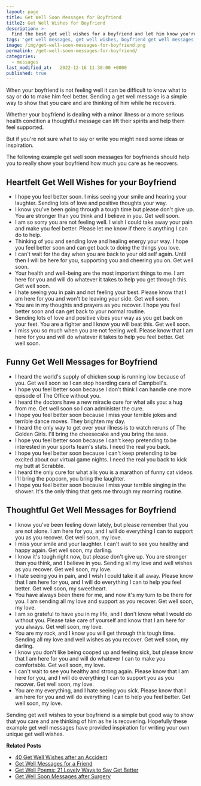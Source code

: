 ```yaml
---
layout: page
title: Get Well Soon Messages for Boyfriend
title2: Get Well Wishes for Boyfriend
description: >-
  Find the best get well wishes for a boyfriend and let him know you're thinking of him with these touching get well soon messages.
tags: 'get well messages, get well wishes, boyfriend get well messages, get well soon boyfriend'
image: /img/get-well-soon-messages-for-boyfriend.png
permalink: /get-well-soon-messages-for-boyfriend/
categories:
  - messages
last_modified_at:   2022-12-16 11:30:00 +0000
published: true
---
```



When your boyfriend is not feeling well it can be difficult to know what to say or do to make him feel better. Sending a get well message is a simple way to show that you care and are thinking of him while he recovers. 

Whether your boyfriend is dealing with a minor illness or a more serious health condition a thoughtful message can lift their spirits and help them feel supported.

But if you're not sure what to say or write you might need some ideas or inspiration.

The following example get well soon messages for boyfriends should help you to really show your boyfriend how much you care as he recovers. 

<h2>Heartfelt Get Well Wishes for your Boyfriend</h2>

<ul>
<li>I hope you feel better soon. I miss seeing your smile and hearing your laughter. Sending lots of love and positive thoughts your way.</li>
<li>I know you've been going through a tough time but please don't give up. You are stronger than you think and I believe in you. Get well soon.</li>
<li>I am so sorry you are not feeling well. I wish I could take away your pain and make you feel better. Please let me know if there is anything I can do to help.</li>
<li>Thinking of you and sending love and healing energy your way. I hope you feel better soon and can get back to doing the things you love.</li>
<li>I can't wait for the day when you are back to your old self again. Until then I will be here for you, supporting you and cheering you on. Get well soon.</li>
<li>Your health and well-being are the most important things to me. I am here for you and will do whatever it takes to help you get through this. Get well soon.</li>
<li>I hate seeing you in pain and not feeling your best. Please know that I am here for you and won't be leaving your side. Get well soon.</li>
<li>You are in my thoughts and prayers as you recover. I hope you feel better soon and can get back to your normal routine.</li>
<li>Sending lots of love and positive vibes your way as you get back on your feet. You are a fighter and I know you will beat this. Get well soon.</li>
<li>I miss you so much when you are not feeling well. Please know that I am here for you and will do whatever it takes to help you feel better. Get well soon.</li>
</ul>

<h2>Funny Get Well Messages for Boyfriend</h2>

<ul>
<li>I heard the world's supply of chicken soup is running low because of you. Get well soon so I can stop hoarding cans of Campbell's.</li>
<li>I hope you feel better soon because I don't think I can handle one more episode of The Office without you.</li>
<li>I heard the doctors have a new miracle cure for what ails you: a hug from me. Get well soon so I can administer the cure.</li>
<li>I hope you feel better soon because I miss your terrible jokes and terrible dance moves. They brighten my day.</li>
<li>I heard the only way to get over your illness is to watch reruns of The Golden Girls. I'll bring the cheesecake and you bring the sass.</li>
<li>I hope you feel better soon because I can't keep pretending to be interested in your sports team's stats. I need the real you back.</li>
<li>I hope you feel better soon because I can't keep pretending to be excited about our virtual game nights. I need the real you back to kick my butt at Scrabble.</li>
<li>I heard the only cure for what ails you is a marathon of funny cat videos. I'll bring the popcorn, you bring the laughter.</li>
<li>I hope you feel better soon because I miss your terrible singing in the shower. It's the only thing that gets me through my morning routine.</li>
</ul>

<h2>Thoughtful Get Well Messages for Boyfriend</h2>

<ul>
  <li>I know you've been feeling down lately, but please remember that you are not alone. I am here for you, and I will do everything I can to support you as you recover. Get well soon, my love.</li>
  <li>I miss your smile and your laughter. I can't wait to see you healthy and happy again. Get well soon, my darling.</li>
  <li>I know it's tough right now, but please don't give up. You are stronger than you think, and I believe in you. Sending all my love and well wishes as you recover. Get well soon, my love.</li>
  <li>I hate seeing you in pain, and I wish I could take it all away. Please know that I am here for you, and I will do everything I can to help you feel better. Get well soon, my sweetheart.</li>
  <li>You have always been there for me, and now it's my turn to be there for you. I am sending all my love and support as you recover. Get well soon, my love.</li>
  <li>I am so grateful to have you in my life, and I don't know what I would do without you. Please take care of yourself and know that I am here for you always. Get well soon, my love.</li>
  <li>You are my rock, and I know you will get through this tough time. Sending all my love and well wishes as you recover. Get well soon, my darling.</li>
  <li>I know you don't like being cooped up and feeling sick, but please know that I am here for you and will do whatever I can to make you comfortable. Get well soon, my love.</li>
  <li>I can't wait to see you healthy and strong again. Please know that I am here for you, and I will do everything I can to support you as you recover. Get well soon, my love.</li>
  <li>You are my everything, and I hate seeing you sick. Please know that I am here for you and will do everything I can to help you feel better. Get well soon, my love.</li>
</ul>

Sending get well wishes to your boyfriend is a simple but good way to show that you care and are thinking of him as he is recovering. Hopefully these example get well messages have provided inspiration for writing your own unique get well wishes.

<strong>Related Posts</strong>
<ul>
<li><a href="/get-well-wishes-after-an-accident/">40 Get Well Wishes after an Accident</a></li>
<li><a href="/get-well-soon-messages-for-a-friend/">Get Well Messages for a Friend</a></li>
<li><a href="/get-well-poems/">Get Well Poems: 21 Lovely Ways to Say Get Better</a></li>
<li><a href="/get-well-soon-messages-after-surgery/">Get Well Soon Messages after Surgery</a></li>
</ul>
